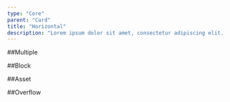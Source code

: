 ```yaml
---
type: "Core"
parent: "Card"
title: "Horizontal"
description: "Lorem ipsum dolor sit amet, consectetur adipiscing elit. Nunc tempus laoreet leo sit amet iaculis."
---
```


##Multiple

<demo>
  <demovanilla src="inline/core/card/horizontal-multiple">
  </demovanilla>
</demo>

##Block

<demo>
  <demovanilla src="inline/core/card/horizontal-block">
  </demovanilla>
</demo>

##Asset

<demo>
  <demovanilla src="inline/core/card/horizontal-asset">
  </demovanilla>
</demo>

##Overflow

<demo>
  <demovanilla src="inline/core/card/horizontal-overflow-y">
  </demovanilla>
</demo>
